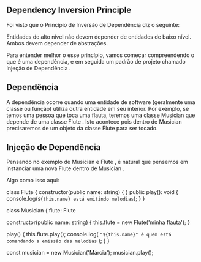 ## Dependency Inversion Principle

Foi visto que o Princípio de Inversão de Dependência diz o seguinte:

Entidades de alto nível não devem depender de entidades de baixo nível. Ambos devem depender de abstrações.

Para entender melhor o esse princípio, vamos começar compreendendo o que é uma dependência, e em seguida um padrão de projeto chamado Injeção de Dependência .

## Dependência

A dependência ocorre quando uma entidade de software (geralmente uma classe ou função) utiliza outra entidade em seu interior. Por exemplo, se temos uma pessoa que toca uma flauta, teremos uma classe Musician que depende de uma classe Flute . Isto acontece pois dentro de Musician precisaremos de um objeto da classe Flute para ser tocado.

## Injeção de Dependência

Pensando no exemplo de Musician e Flute , é natural que pensemos em instanciar uma nova Flute dentro de Musician . 

Algo como isso aqui:

class Flute {
  constructor(public name: string) { }
  public play(): void {
    console.log(`${this.name} está emitindo melodias`);
  }
}

class Musician {
  flute: Flute

  constructor(public name: string) {
    this.flute = new Flute('minha flauta');
  }

  play() {
    this.flute.play();
    console.log(
      `"${this.name}" é quem está comandando a emissão das melodias`
    );
  }
}

const musician = new Musician('Márcia');
musician.play();

